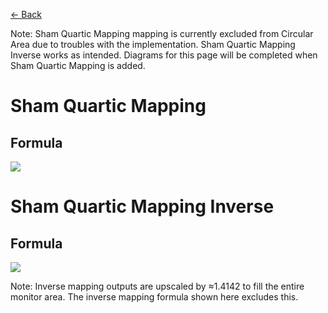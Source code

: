 [<- Back](https://github.com/Kuuuube/Circular_Area/blob/main/wiki/mappings_index.md#mappings-index)

Note: Sham Quartic Mapping mapping is currently excluded from Circular Area due to troubles with the implementation. Sham Quartic Mapping Inverse works as intended. Diagrams for this page will be completed when Sham Quartic Mapping is added.

# Sham Quartic Mapping

## Formula
![](https://raw.githubusercontent.com/Kuuuube/Circular_Area/main/wiki/images/formulas/sham_quartic_mapping_formula.png)




# Sham Quartic Mapping Inverse

## Formula
![](https://raw.githubusercontent.com/Kuuuube/Circular_Area/main/wiki/images/formulas/sham_quartic_mapping_inverse_formula.png)

Note: Inverse mapping outputs are upscaled by ≈1.4142 to fill the entire monitor area. The inverse mapping formula shown here excludes this.